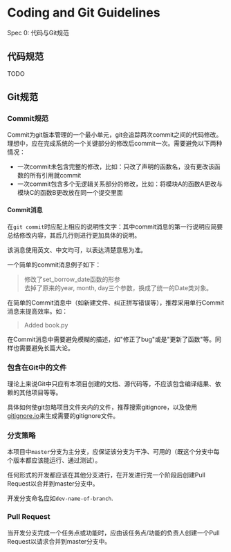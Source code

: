 # Coding and Git Guidelines

Spec 0: 代码与Git规范

## 代码规范

TODO

## Git规范

### Commit规范

Commit为git版本管理的一个最小单元，git会追踪两次commit之间的代码修改。理想中，应在完成系统的一个关键部分的修改后commit一次。需要避免以下两种情况：

- 一次commit未包含完整的修改，比如：只改了声明的函数名，没有更改该函数的所有引用就commit
- 一次commit包含多个无逻辑关系部分的修改，比如：将模块A的函数A更改与模块C的函数B更改放在同一个提交里面

#### Commit消息

在`git commit`时应配上相应的说明性文字：其中commit消息的第一行说明应简要总结修改内容，其后几行则进行更加具体的说明。

该消息使用英文、中文均可，以表达清楚意思为准。

一个简单的commit消息例子如下：

> 修改了set_borrow_date函数的形参  
> 去掉了原来的year, month, day三个参数，换成了统一的Date类对象。

在简单的Commit消息中（如新建文件、纠正拼写错误等），推荐采用单行Commit消息来提高效率。如：

> Added book.py

在Commit消息中需要避免模糊的描述，如"修正了bug"或是"更新了函数"等。同样也需要避免长篇大论。

### 包含在Git中的文件

理论上来说Git中只应有本项目创建的文档、源代码等，不应该包含编译结果、依赖的其他项目等等。

具体如何使git忽略项目文件夹内的文件，推荐搜索gitignore，以及使用[gitignore.io](https://www.gitignore.io/)来生成需要的gitignore文件。

### 分支策略

本项目中`master`分支为主分支，应保证该分支为干净、可用的（既这个分支中每个版本都应该能运行、通过测试）。

任何形式的开发都应该在其他分支进行，在开发进行完一个阶段后创建Pull Request以合并到master分支中。

开发分支命名应如`dev-name-of-branch`.

### Pull Request

当开发分支完成一个任务点或功能时，应由该任务点/功能的负责人创建一个Pull Request以请求合并到master分支中。
